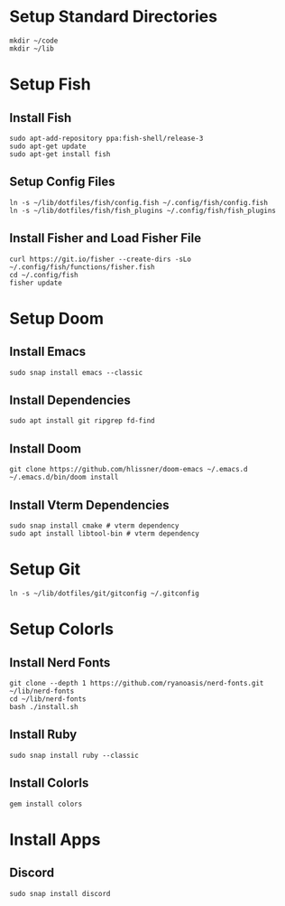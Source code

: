 # Setup Standard Directories
```fish
mkdir ~/code
mkdir ~/lib
```

# Setup Fish
## Install Fish
```fish
sudo apt-add-repository ppa:fish-shell/release-3
sudo apt-get update
sudo apt-get install fish
```

## Setup Config Files
```fish
ln -s ~/lib/dotfiles/fish/config.fish ~/.config/fish/config.fish
ln -s ~/lib/dotfiles/fish/fish_plugins ~/.config/fish/fish_plugins
```

## Install Fisher and Load Fisher File
```fish
curl https://git.io/fisher --create-dirs -sLo ~/.config/fish/functions/fisher.fish
cd ~/.config/fish
fisher update
```

# Setup Doom
## Install Emacs
```fish
sudo snap install emacs --classic
```

## Install Dependencies
```fish
sudo apt install git ripgrep fd-find
```

## Install Doom
```fish
git clone https://github.com/hlissner/doom-emacs ~/.emacs.d
~/.emacs.d/bin/doom install
```

## Install Vterm Dependencies
```fish
sudo snap install cmake # vterm dependency
sudo apt install libtool-bin # vterm dependency
```

# Setup Git 
```fish
ln -s ~/lib/dotfiles/git/gitconfig ~/.gitconfig
```

# Setup Colorls
## Install Nerd Fonts
```fish
git clone --depth 1 https://github.com/ryanoasis/nerd-fonts.git ~/lib/nerd-fonts
cd ~/lib/nerd-fonts
bash ./install.sh
```

## Install Ruby
```fish
sudo snap install ruby --classic
```

## Install Colorls
```fish
gem install colors
```

# Install Apps
## Discord
```fish
sudo snap install discord
```
